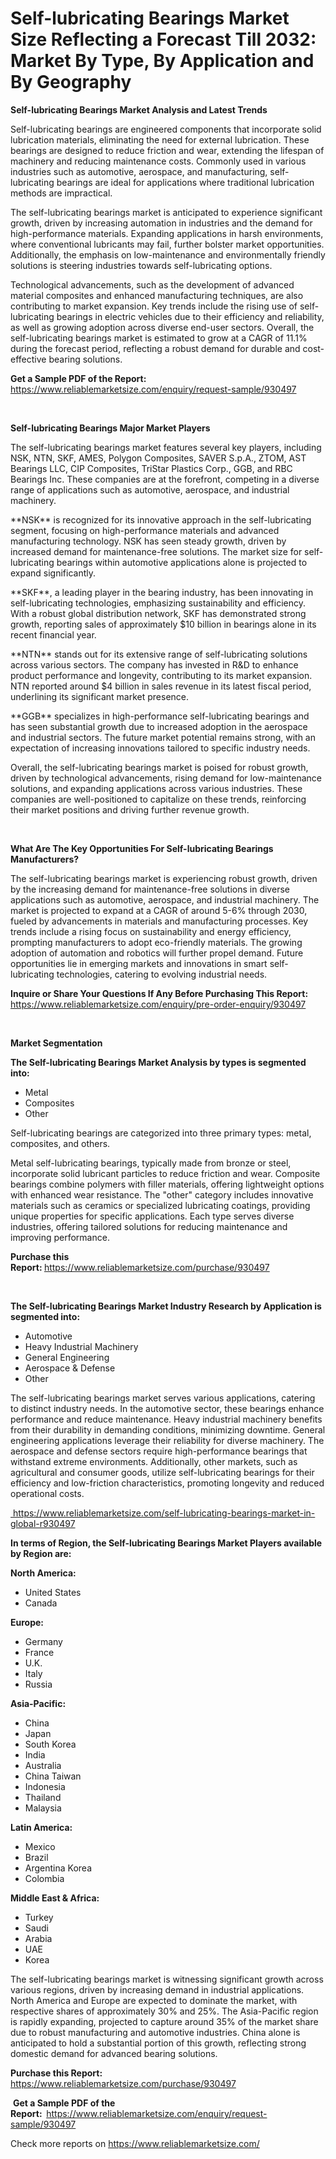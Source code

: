 <p><h1>Self-lubricating Bearings Market Size Reflecting a Forecast Till 2032: Market By Type, By Application and By Geography</h1></p><p><strong>Self-lubricating Bearings Market Analysis and Latest Trends</strong></p>
<p><p>Self-lubricating bearings are engineered components that incorporate solid lubrication materials, eliminating the need for external lubrication. These bearings are designed to reduce friction and wear, extending the lifespan of machinery and reducing maintenance costs. Commonly used in various industries such as automotive, aerospace, and manufacturing, self-lubricating bearings are ideal for applications where traditional lubrication methods are impractical.</p><p>The self-lubricating bearings market is anticipated to experience significant growth, driven by increasing automation in industries and the demand for high-performance materials. Expanding applications in harsh environments, where conventional lubricants may fail, further bolster market opportunities. Additionally, the emphasis on low-maintenance and environmentally friendly solutions is steering industries towards self-lubricating options.</p><p>Technological advancements, such as the development of advanced material composites and enhanced manufacturing techniques, are also contributing to market expansion. Key trends include the rising use of self-lubricating bearings in electric vehicles due to their efficiency and reliability, as well as growing adoption across diverse end-user sectors. Overall, the self-lubricating bearings market is estimated to grow at a CAGR of 11.1% during the forecast period, reflecting a robust demand for durable and cost-effective bearing solutions.</p></p>
<p><strong>Get a Sample PDF of the Report:&nbsp;</strong> <a href="https://www.reliablemarketsize.com/enquiry/request-sample/930497?utm_campaign=2439&utm_medium=2&utm_source=Github&utm_content=ia&utm_term=21032025&utm_id=self-lubricating-bearings">https://www.reliablemarketsize.com/enquiry/request-sample/930497</a></p>
<p>&nbsp;</p>
<p><strong>Self-lubricating Bearings Major Market Players</strong></p>
<p><p>The self-lubricating bearings market features several key players, including NSK, NTN, SKF, AMES, Polygon Composites, SAVER S.p.A., ZTOM, AST Bearings LLC, CIP Composites, TriStar Plastics Corp., GGB, and RBC Bearings Inc. These companies are at the forefront, competing in a diverse range of applications such as automotive, aerospace, and industrial machinery.</p><p>**NSK** is recognized for its innovative approach in the self-lubricating segment, focusing on high-performance materials and advanced manufacturing technology. NSK has seen steady growth, driven by increased demand for maintenance-free solutions. The market size for self-lubricating bearings within automotive applications alone is projected to expand significantly.</p><p>**SKF**, a leading player in the bearing industry, has been innovating in self-lubricating technologies, emphasizing sustainability and efficiency. With a robust global distribution network, SKF has demonstrated strong growth, reporting sales of approximately $10 billion in bearings alone in its recent financial year.</p><p>**NTN** stands out for its extensive range of self-lubricating solutions across various sectors. The company has invested in R&D to enhance product performance and longevity, contributing to its market expansion. NTN reported around $4 billion in sales revenue in its latest fiscal period, underlining its significant market presence.</p><p>**GGB** specializes in high-performance self-lubricating bearings and has seen substantial growth due to increased adoption in the aerospace and industrial sectors. The future market potential remains strong, with an expectation of increasing innovations tailored to specific industry needs.</p><p>Overall, the self-lubricating bearings market is poised for robust growth, driven by technological advancements, rising demand for low-maintenance solutions, and expanding applications across various industries. These companies are well-positioned to capitalize on these trends, reinforcing their market positions and driving further revenue growth.</p></p>
<p>&nbsp;</p>
<p><strong>What Are The Key Opportunities For Self-lubricating Bearings Manufacturers?</strong></p>
<p><p>The self-lubricating bearings market is experiencing robust growth, driven by the increasing demand for maintenance-free solutions in diverse applications such as automotive, aerospace, and industrial machinery. The market is projected to expand at a CAGR of around 5-6% through 2030, fueled by advancements in materials and manufacturing processes. Key trends include a rising focus on sustainability and energy efficiency, prompting manufacturers to adopt eco-friendly materials. The growing adoption of automation and robotics will further propel demand. Future opportunities lie in emerging markets and innovations in smart self-lubricating technologies, catering to evolving industrial needs.</p></p>
<p><strong>Inquire or Share Your Questions If Any Before Purchasing This Report:</strong> <a href="https://www.reliablemarketsize.com/enquiry/pre-order-enquiry/930497?utm_campaign=2439&utm_medium=2&utm_source=Github&utm_content=ia&utm_term=21032025&utm_id=self-lubricating-bearings">https://www.reliablemarketsize.com/enquiry/pre-order-enquiry/930497</a></p>
<p>&nbsp;</p>
<p><strong>Market Segmentation</strong></p>
<p><strong>The Self-lubricating Bearings Market Analysis by types is segmented into:</strong></p>
<p><ul><li>Metal</li><li>Composites</li><li>Other</li></ul></p>
<p><p>Self-lubricating bearings are categorized into three primary types: metal, composites, and others. </p><p>Metal self-lubricating bearings, typically made from bronze or steel, incorporate solid lubricant particles to reduce friction and wear. Composite bearings combine polymers with filler materials, offering lightweight options with enhanced wear resistance. The "other" category includes innovative materials such as ceramics or specialized lubricating coatings, providing unique properties for specific applications. Each type serves diverse industries, offering tailored solutions for reducing maintenance and improving performance.</p></p>
<p><strong>Purchase this Report:&nbsp;</strong><a href="https://www.reliablemarketsize.com/purchase/930497?utm_campaign=2439&utm_medium=2&utm_source=Github&utm_content=ia&utm_term=21032025&utm_id=self-lubricating-bearings">https://www.reliablemarketsize.com/purchase/930497</a></p>
<p>&nbsp;</p>
<p><strong>The Self-lubricating Bearings Market Industry Research by Application is segmented into:</strong></p>
<p><ul><li>Automotive</li><li>Heavy Industrial Machinery</li><li>General Engineering</li><li>Aerospace & Defense</li><li>Other</li></ul></p>
<p><p>The self-lubricating bearings market serves various applications, catering to distinct industry needs. In the automotive sector, these bearings enhance performance and reduce maintenance. Heavy industrial machinery benefits from their durability in demanding conditions, minimizing downtime. General engineering applications leverage their reliability for diverse machinery. The aerospace and defense sectors require high-performance bearings that withstand extreme environments. Additionally, other markets, such as agricultural and consumer goods, utilize self-lubricating bearings for their efficiency and low-friction characteristics, promoting longevity and reduced operational costs.</p></p>
<p><a href="https://www.reliablemarketsize.com/self-lubricating-bearings-market-in-global-r930497?utm_campaign=2439&utm_medium=2&utm_source=Github&utm_content=ia&utm_term=21032025&utm_id=self-lubricating-bearings">&nbsp;https://www.reliablemarketsize.com/self-lubricating-bearings-market-in-global-r930497</a></p>
<p><strong>In terms of Region, the Self-lubricating Bearings Market Players available by Region are:</strong></p>
<p>
    <p> <strong> North America: </strong>
        <ul>
            <li>United States</li>
            <li>Canada</li>
        </ul>
        </p> 
    <p> <strong> Europe: </strong>
        <ul>
            <li>Germany</li>
            <li>France</li>
            <li>U.K.</li>
            <li>Italy</li>
            <li>Russia</li>
        </ul>
        </p> 
    <p> <strong> Asia-Pacific: </strong>
        <ul>
            <li>China</li>
            <li>Japan</li>
            <li>South Korea</li>
            <li>India</li>
            <li>Australia</li>
            <li>China Taiwan</li>
            <li>Indonesia</li>
            <li>Thailand</li>
            <li>Malaysia</li>
        </ul>
        </p> 
    <p> <strong> Latin America: </strong>
        <ul>
            <li>Mexico</li>
            <li>Brazil</li>
            <li>Argentina Korea</li>
            <li>Colombia</li>
        </ul>
        </p> 
    <p> <strong> Middle East & Africa: </strong>
        <ul>
            <li>Turkey</li>
            <li>Saudi</li>
            <li>Arabia</li>
            <li>UAE</li>
            <li>Korea</li>
        </ul>
    </p>
    </p>
<p><p>The self-lubricating bearings market is witnessing significant growth across various regions, driven by increasing demand in industrial applications. North America and Europe are expected to dominate the market, with respective shares of approximately 30% and 25%. The Asia-Pacific region is rapidly expanding, projected to capture around 35% of the market share due to robust manufacturing and automotive industries. China alone is anticipated to hold a substantial portion of this growth, reflecting strong domestic demand for advanced bearing solutions.</p></p>
<p><strong>Purchase this Report: </strong><a href="https://www.reliablemarketsize.com/purchase/930497?utm_campaign=2439&utm_medium=2&utm_source=Github&utm_content=ia&utm_term=21032025&utm_id=self-lubricating-bearings">https://www.reliablemarketsize.com/purchase/930497</a></p>
<p>&nbsp;<strong>Get a Sample PDF of the Report:&nbsp;&nbsp;</strong><a href="https://www.reliablemarketsize.com/enquiry/request-sample/930497?utm_campaign=2439&utm_medium=2&utm_source=Github&utm_content=ia&utm_term=21032025&utm_id=self-lubricating-bearings">https://www.reliablemarketsize.com/enquiry/request-sample/930497</a></p>
<p><strong></strong></p>
<p>Check more reports on <a href="https://www.reliablemarketsize.com/?utm_campaign=2439&utm_medium=2&utm_source=Github&utm_content=ia&utm_term=21032025&utm_id=self-lubricating-bearings">https://www.reliablemarketsize.com/</a></p>